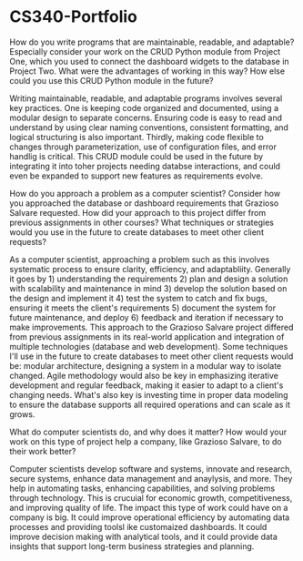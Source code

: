 # CS340-Portfolio
How do you write programs that are maintainable, readable, and adaptable? Especially consider your work on the CRUD Python module from Project One, which you used to connect the dashboard widgets to the database in Project Two. What were the advantages of working in this way? How else could you use this CRUD Python module in the future?

Writing maintainable, readable, and adaptable programs involves several key practices. One is keeping code organized and documented, using a modular design to separate concerns. Ensuring code is easy to read and understand by using clear naming conventions, consistent formatting, and logical structuring is also important. Thirdly, making code flexible to changes through parameterization, use of configuration files, and error handlig is critical. This CRUD module could be used in the future by integrating it into toher projects needing databse interactions, and could even be expanded to support new features as requirements evolve.

How do you approach a problem as a computer scientist? Consider how you approached the database or dashboard requirements that Grazioso Salvare requested. How did your approach to this project differ from previous assignments in other courses? What techniques or strategies would you use in the future to create databases to meet other client requests?

As a computer scientist, approaching a problem such as this involves systematic process to ensure clarity, efficiency, and adaptabliity. Generally it goes by 1) understanding the requirements 2) plan and design a solution with scalability and maintenance in mind 3) develop the solution based on the design and implement it 4) test the system to catch and fix bugs, ensuring it meets the client's requirements 5) document the system for future maintenance, and deploy 6) feedback and iteration if necessary to make improvements. This approach to the Grazioso Salvare project differed from previous assignments in its real-world application and integration of multiple technologies (database and web development). Some techniques I'll use in the future to create databases to meet other client requests would be: modular architecture, designing a system in a modular way to isolate changed. Agile methodology would also be key in emphasizing iterative development and regular feedback, making it easier to adapt to a client's changing needs. What's also key is investing time in proper data modeling to ensure the database supports all required operations and can scale as it grows. 

What do computer scientists do, and why does it matter? How would your work on this type of project help a company, like Grazioso Salvare, to do their work better?

Computer scientists develop software and systems, innovate and research, secure systems, enhance data management and anaylysis, and more. They help in automating tasks, enhancing capabilities, and solving problems through technology. This is crucuial for economic growth, competitiveness, and improving quality of life. The impact this type of work could have on a company is big. It could improve operational efficiency by automating data processes and providing toolsl ike customaized dashboards. It could improve decision making with analytical tools, and it could provide data insights that support long-term business strategies and planning.
